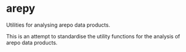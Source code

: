 # arepy
Utilities for analysing arepo data products.

This is an attempt to standardise the utility functions for the analysis of arepo data products.